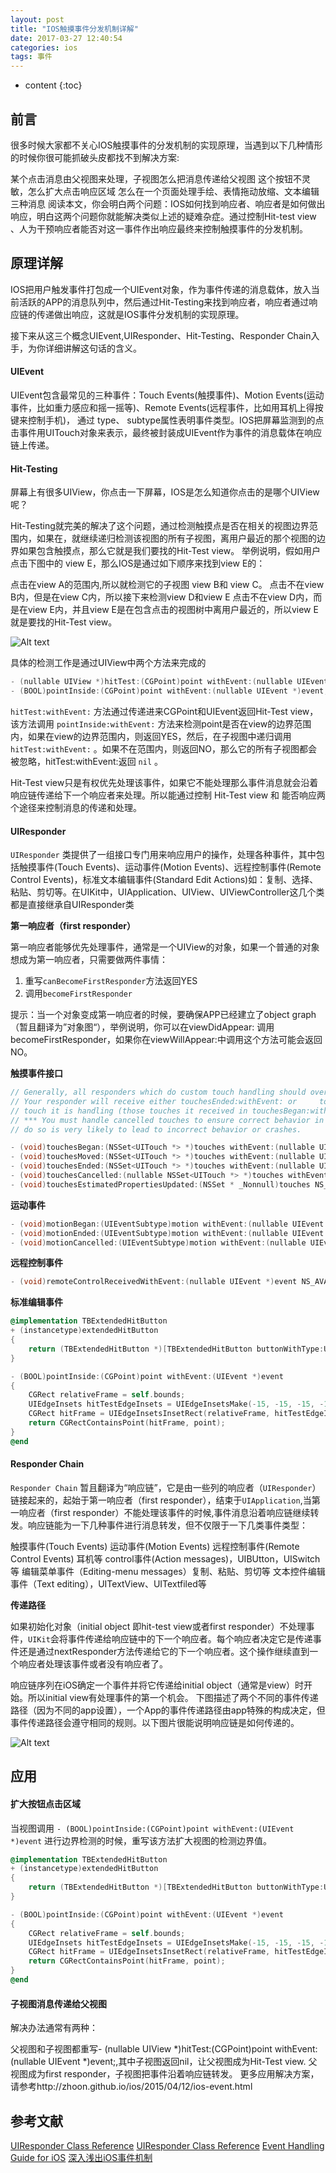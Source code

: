 ```yaml
---
layout: post
title: "IOS触摸事件分发机制详解"
date: 2017-03-27 12:40:54
categories: ios
tags: 事件
---
```


* content
{:toc}
## 前言

很多时候大家都不关心IOS触摸事件的分发机制的实现原理，当遇到以下几种情形的时候你很可能抓破头皮都找不到解决方案:

某个点击消息由父视图来处理，子视图怎么把消息传递给父视图
这个按钮不灵敏，怎么扩大点击响应区域
怎么在一个页面处理手绘、表情拖动放缩、文本编辑三种消息
阅读本文，你会明白两个问题：IOS如何找到响应者、响应者是如何做出响应，明白这两个问题你就能解决类似上述的疑难杂症。通过控制Hit-test view 、人为干预响应者能否对这一事件作出响应最终来控制触摸事件的分发机制。

<!--more-->

## 原理详解

IOS把用户触发事件打包成一个UIEvent对象，作为事件传递的消息载体，放入当前活跃的APP的消息队列中，然后通过Hit-Testing来找到响应者，响应者通过响应链的传递做出响应，这就是IOS事件分发机制的实现原理。

接下来从这三个概念UIEvent,UIResponder、Hit-Testing、Responder Chain入手，为你详细讲解这句话的含义。

#### UIEvent

UIEvent包含最常见的三种事件：Touch Events(触摸事件)、Motion Events(运动事件，比如重力感应和摇一摇等)、Remote Events(远程事件，比如用耳机上得按键来控制手机)， 通过 type、 subtype属性表明事件类型。IOS把屏幕监测到的点击事件用UITouch对象来表示，最终被封装成UIEvent作为事件的消息载体在响应链上传递。

#### Hit-Testing

屏幕上有很多UIView，你点击一下屏幕，IOS是怎么知道你点击的是哪个UIView呢？

Hit-Testing就完美的解决了这个问题，通过检测触摸点是否在相关的视图边界范围内，如果在，就继续递归检测该视图的所有子视图，离用户最近的那个视图的边界如果包含触摸点，那么它就是我们要找的Hit-Test view。
举例说明，假如用户点击下图中的 view E，那么IOS是通过如下顺序来找到view E的：

点击在view A的范围内,所以就检测它的子视图 view B和 view C。
点击不在view B内，但是在view C内，所以接下来检测view D和view E
点击不在view D内，而是在view E内，并且view E是在包含点击的视图树中离用户最近的，所以view E就是要找的Hit-Test view。

![Alt text](/image/IOS_touch_event_distribution_mechanism/1.png)

具体的检测工作是通过UIView中两个方法来完成的

```objectivec
- (nullable UIView *)hitTest:(CGPoint)point withEvent:(nullable UIEvent *)event;   // recursively calls -pointInside:withEvent:. point is in the receiver's coordinate system
- (BOOL)pointInside:(CGPoint)point withEvent:(nullable UIEvent *)event;   // default returns YES if point is in bounds  
```

`hitTest:withEvent:` 方法通过传递进来CGPoint和UIEvent返回Hit-Test view，该方法调用 `pointInside:withEvent:` 方法来检测point是否在view的边界范围内，如果在view的边界范围内，则返回YES，然后，在子视图中递归调用 `hitTest:withEvent:` 。如果不在范围内，则返回NO，那么它的所有子视图都会被忽略，hitTest:withEvent:返回 `nil` 。

Hit-Test view只是有权优先处理该事件，如果它不能处理那么事件消息就会沿着响应链传递给下一个响应者来处理。所以能通过控制 Hit-Test view 和 能否响应两个途径来控制消息的传递和处理。

#### UIResponder

`UIResponder` 类提供了一组接口专门用来响应用户的操作，处理各种事件，其中包括触摸事件(Touch Events)、运动事件(Motion Events)、远程控制事件(Remote Control Events)，标准文本编辑事件(Standard Edit Actions)如：复制、选择、粘贴、剪切等。在UIKit中，UIApplication、UIView、UIViewController这几个类都是直接继承自UIResponder类

**第一响应者（first responder）**

第一响应者能够优先处理事件，通常是一个UIView的对象，如果一个普通的对象想成为第一响应者，只需要做两件事情：

1. 重写`canBecomeFirstResponder`方法返回YES
2. 调用`becomeFirstResponder`

提示：当一个对象变成第一响应者的时候，要确保APP已经建立了object graph（暂且翻译为”对象图“），举例说明，你可以在viewDidAppear: 调用becomeFirstResponder，如果你在viewWillAppear:中调用这个方法可能会返回NO。

**触摸事件接口**

```objectivec
// Generally, all responders which do custom touch handling should override all four of these methods.
// Your responder will receive either touchesEnded:withEvent: or     touchesCancelled:withEvent: for each
// touch it is handling (those touches it received in touchesBegan:withEvent:).
// *** You must handle cancelled touches to ensure correct behavior in your application.  Failure to
// do so is very likely to lead to incorrect behavior or crashes.

- (void)touchesBegan:(NSSet<UITouch *> *)touches withEvent:(nullable UIEvent *)event;
- (void)touchesMoved:(NSSet<UITouch *> *)touches withEvent:(nullable UIEvent *)event;
- (void)touchesEnded:(NSSet<UITouch *> *)touches withEvent:(nullable UIEvent *)event;
- (void)touchesCancelled:(nullable NSSet<UITouch *> *)touches withEvent:(nullable UIEvent *)event;
- (void)touchesEstimatedPropertiesUpdated:(NSSet * _Nonnull)touches NS_AVAILABLE_IOS(9_1);
```

**运动事件**

```objectivec
- (void)motionBegan:(UIEventSubtype)motion withEvent:(nullable UIEvent *)event NS_AVAILABLE_IOS(3_0);
- (void)motionEnded:(UIEventSubtype)motion withEvent:(nullable UIEvent *)event NS_AVAILABLE_IOS(3_0);
- (void)motionCancelled:(UIEventSubtype)motion withEvent:(nullable UIEvent *)event NS_AVAILABLE_IOS(3_0);
```

**远程控制事件**

```objectivec
- (void)remoteControlReceivedWithEvent:(nullable UIEvent *)event NS_AVAILABLE_IOS(4_0);
```

**标准编辑事件**

```objectivec
@implementation TBExtendedHitButton
+ (instancetype)extendedHitButton
{
    return (TBExtendedHitButton *)[TBExtendedHitButton buttonWithType:UIButtonTypeCustom];
}

- (BOOL)pointInside:(CGPoint)point withEvent:(UIEvent *)event
{
    CGRect relativeFrame = self.bounds;
    UIEdgeInsets hitTestEdgeInsets = UIEdgeInsetsMake(-15, -15, -15, -15);
    CGRect hitFrame = UIEdgeInsetsInsetRect(relativeFrame, hitTestEdgeInsets);
    return CGRectContainsPoint(hitFrame, point);
}
@end  
```

#### Responder Chain

`Responder Chain` 暂且翻译为“响应链”，它是由一些列的响应者（`UIResponder`）链接起来的，起始于第一响应者（first responder），结束于`UIApplication`,当第一响应者（first responder）不能处理该事件的时候,事件消息沿着响应链继续转发。响应链能为一下几种事件进行消息转发，但不仅限于一下几类事件类型：

触摸事件(Touch Events)
运动事件(Motion Events)
远程控制事件(Remote Control Events) 耳机等
control事件(Action messages)，UIBUtton，UISwitch等
编辑菜单事件（Editing-menu messages）复制、粘贴、剪切等
文本控件编辑事件（Text editing），UITextView、UITextfiled等

**传递路径**

如果初始化对象（initial object 即hit-test view或者first responder）不处理事件，`UIKit`会将事件传递给响应链中的下一个响应者。每个响应者决定它是传递事件还是通过nextResponder方法传递给它的下一个响应者。这个操作继续直到一个响应者处理该事件或者没有响应者了。

响应链序列在iOS确定一个事件并将它传递给initial object（通常是view）时开始。所以initial view有处理事件的第一个机会。
下图描述了两个不同的事件传递路径（因为不同的app设置），一个App的事件传递路径由app特殊的构成决定，但事件传递路径会遵守相同的规则。以下图片很能说明响应链是如何传递的。

![Alt text](/image/IOS_touch_event_distribution_mechanism/2.png)


## 应用

#### 扩大按钮点击区域

当视图调用 `- (BOOL)pointInside:(CGPoint)point withEvent:(UIEvent *)event` 进行边界检测的时候，重写该方法扩大视图的检测边界值。

```objectivec
@implementation TBExtendedHitButton
+ (instancetype)extendedHitButton
{
    return (TBExtendedHitButton *)[TBExtendedHitButton buttonWithType:UIButtonTypeCustom];
}

- (BOOL)pointInside:(CGPoint)point withEvent:(UIEvent *)event
{
    CGRect relativeFrame = self.bounds;
    UIEdgeInsets hitTestEdgeInsets = UIEdgeInsetsMake(-15, -15, -15, -15);
    CGRect hitFrame = UIEdgeInsetsInsetRect(relativeFrame, hitTestEdgeInsets);
    return CGRectContainsPoint(hitFrame, point);
}
@end  
```

#### 子视图消息传递给父视图

解决办法通常有两种：

父视图和子视图都重写- (nullable UIView *)hitTest:(CGPoint)point withEvent:(nullable UIEvent *)event;,其中子视图返回nil，让父视图成为Hit-Test view.
父视图成为first responder，子视图把事件沿着响应链转发。
更多应用解决方案，请参考http://zhoon.github.io/ios/2015/04/12/ios-event.html

## 参考文献

[UIResponder Class Reference](https://developer.apple.com/library/ios/documentation/UIKit/Reference/UIResponder_Class/)
[UIResponder Class Reference](https://developer.apple.com/library/ios/documentation/UIKit/Reference/UIEvent_Class/index.html)
[Event Handling Guide for iOS](https://developer.apple.com/library/ios/documentation/EventHandling/Conceptual/EventHandlingiPhoneOS/event_delivery_responder_chain/event_delivery_responder_chain.html#//apple_ref/doc/uid/TP40009541-CH4-SW4)
[深入浅出iOS事件机制](http://zhoon.github.io/ios/2015/04/12/ios-event.html)